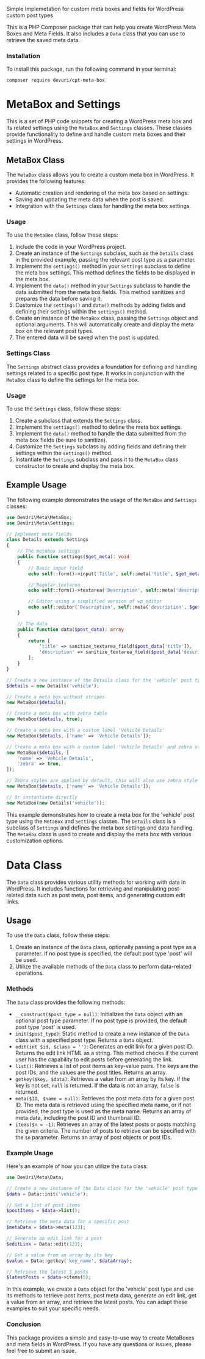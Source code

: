 Simple Implemetation for custom meta boxes and fields for WordPress custom post types

This is a PHP Composer package that can help you create WordPress Meta Boxes and Meta Fields. It also includes a `Data` class that you can use to retrieve the saved meta data.

### Installation

To install this package, run the following command in your terminal:
```shell
composer require devuri/cpt-meta-box
```

# MetaBox and Settings

This is a set of PHP code snippets for creating a WordPress meta box and its related settings using the `MetaBox` and `Settings` classes. These classes provide functionality to define and handle custom meta boxes and their settings in WordPress.

## MetaBox Class

The `MetaBox` class allows you to create a custom meta box in WordPress. It provides the following features:

- Automatic creation and rendering of the meta box based on settings.
- Saving and updating the meta data when the post is saved.
- Integration with the `Settings` class for handling the meta box settings.

### Usage

To use the `MetaBox` class, follow these steps:

1. Include the code in your WordPress project.
2. Create an instance of the `Settings` subclass, such as the `Details` class in the provided example, passing the relevant post type as a parameter.
3. Implement the `settings()` method in your `Settings` subclass to define the meta box settings. This method defines the fields to be displayed in the meta box.
4. Implement the `data()` method in your `Settings` subclass to handle the data submitted from the meta box fields. This method sanitizes and prepares the data before saving it.
5. Customize the `settings()` and `data()` methods by adding fields and defining their settings within the `settings()` method.
6. Create an instance of the `MetaBox` class, passing the `Settings` object and optional arguments. This will automatically create and display the meta box on the relevant post types.
7. The entered data will be saved when the post is updated.

### Settings Class

The `Settings` abstract class provides a foundation for defining and handling settings related to a specific post type. It works in conjunction with the `MetaBox` class to define the settings for the meta box.

### Usage

To use the `Settings` class, follow these steps:

1. Create a subclass that extends the `Settings` class.
2. Implement the `settings()` method to define the meta box settings.
3. Implement the `data()` method to handle the data submitted from the meta box fields (be sure to sanitize).
4. Customize the `Settings` subclass by adding fields and defining their settings within the `settings()` method.
5. Instantiate the `Settings` subclass and pass it to the `MetaBox` class constructor to create and display the meta box.

## Example Usage

The following example demonstrates the usage of the `MetaBox` and `Settings` classes:

```php
use DevUri\Meta\MetaBox;
use DevUri\Meta\Settings;

// Implement meta fields
class Details extends Settings
{
    // The metabox settings
    public function settings($get_meta): void
    {
        // Basic input field
        echo self::form()->input('Title', self::meta('title', $get_meta));

        // Regular textarea
        echo self::form()->textarea('Description', self::meta('description', $get_meta));

        // Editor using a simplified version of wp_editor
        echo self::editor('Description', self::meta('description', $get_meta));
    }

    // The data
    public function data($post_data): array
    {
        return [
            'title' => sanitize_textarea_field($post_data['title']),
            'description' => sanitize_textarea_field($post_data['description_textarea']),
        ];
    }
}

// Create a new instance of the Details class for the 'vehicle' post type
$details = new Details('vehicle');

// Create a meta box without stripes
new MetaBox($details);

// Create a meta box with zebra table
new MetaBox($details, true);

// Create a meta box with a custom label 'Vehicle Details'
new MetaBox($details, ['name' => 'Vehicle Details']);

// Create a meta box with a custom label 'Vehicle Details' and zebra stripes
new MetaBox($details, [
    'name' => 'Vehicle Details',
    'zebra' => true,
]);

// Zebra styles are applied by default, this will also use zebra style
new MetaBox($details, ['name' => 'Vehicle Details']);

// Or instantiate directly
new MetaBox(new Details('vehicle'));
```

This example demonstrates how to create a meta box for the 'vehicle' post type using the `MetaBox` and `Settings` classes. The `Details` class is a subclass of `Settings` and defines the meta box settings and data handling. The `MetaBox` class is used to create and display the meta box with various customization options.


# Data Class

The `Data` class provides various utility methods for working with data in WordPress. It includes functions for retrieving and manipulating post-related data such as post meta, post items, and generating custom edit links.

## Usage

To use the `Data` class, follow these steps:

1. Create an instance of the `Data` class, optionally passing a post type as a parameter. If no post type is specified, the default post type 'post' will be used.
2. Utilize the available methods of the `Data` class to perform data-related operations.

### Methods

The `Data` class provides the following methods:

- `__construct($post_type = null)`: Initializes the `Data` object with an optional post type parameter. If no post type is provided, the default post type 'post' is used.
- `init($post_type)`: Static method to create a new instance of the `Data` class with a specified post type. Returns a `Data` object.
- `edit(int $id, $class = '')`: Generates an edit link for a given post ID. Returns the edit link HTML as a string. This method checks if the current user has the capability to edit posts before generating the link.
- `list()`: Retrieves a list of post items as key-value pairs. The keys are the post IDs, and the values are the post titles. Returns an array.
- `getkey($key, $data)`: Retrieves a value from an array by its key. If the key is not set, `null` is returned. If the data is not an array, `false` is returned.
- `meta($ID, $name = null)`: Retrieves the post meta data for a given post ID. The meta data is retrieved using the specified meta name, or if not provided, the post type is used as the meta name. Returns an array of meta data, including the post ID and thumbnail ID.
- `items($n = -1)`: Retrieves an array of the latest posts or posts matching the given criteria. The number of posts to retrieve can be specified with the `$n` parameter. Returns an array of post objects or post IDs.

### Example Usage

Here's an example of how you can utilize the `Data` class:

```php
use DevUri\Meta\Data;

// Create a new instance of the Data class for the 'vehicle' post type
$data = Data::init('vehicle');

// Get a list of post items
$postItems = $data->list();

// Retrieve the meta data for a specific post
$metaData = $data->meta(123);

// Generate an edit link for a post
$editLink = Data::edit(123);

// Get a value from an array by its key
$value = Data::getkey('key_name', $dataArray);

// Retrieve the latest 5 posts
$latestPosts = $data->items(5);
```

In this example, we create a `Data` object for the 'vehicle' post type and use its methods to retrieve post items, post meta data, generate an edit link, get a value from an array, and retrieve the latest posts. You can adapt these examples to suit your specific needs.

### Conclusion

This package provides a simple and easy-to-use way to create MetaBoxes and meta fields in WordPress. If you have any questions or issues, please feel free to submit an issue.
